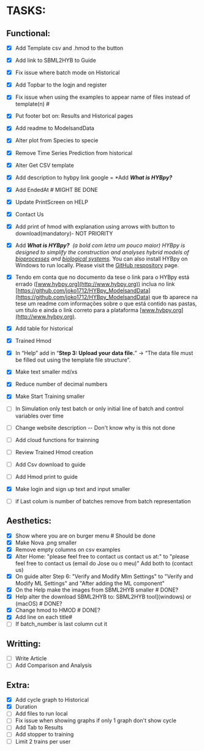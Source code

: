 # TASKS:

## Functional:
- [x] Add Template csv and .hmod to the button
- [x] Add link to SBML2HYB to Guide
- [x] Fix issue where batch mode on Historical
- [x] Add Topbar to the logjn and register 
- [x] Fix issue when using the examples to appear name of files instead of template(n) #
- [x] Put footer bot on: Results and Historical pages 
- [x] Add readme to ModelsandData
- [x] Alter plot from Species to specie
- [x] Remove Time Series Prediction from historical 
- [x] Alter Get CSV template
- [x] Add description to hybpy link google = *Add **_What is HYBpy?_**
- [x] Add EndedAt # MIGHT BE DONE
- [x] Update PrintScreen on HELP
- [x] Contact Us
- [x] Add print of hmod with explanation using arrows with button to download(mandatory)- NOT PRIORITY 
- [x] Add **_What is HYBpy?_**  _(a bold com letra um pouco maior)_ _HYBpy is designed to simplify the construction and analyses hybrid models of [bioprocesses](__[https://www.sciencedirect.com/science/article/pii/S0098135422002897?via%3Dihub#abs0001](https://www.sciencedirect.com/science/article/pii/S0098135422002897?via%3Dihub#abs0001)__) and [biological systems](__[https://www.mdpi.com/2673-2688/4/1/14#B25-ai-04-00014](https://www.mdpi.com/2673-2688/4/1/14#B25-ai-04-00014)__)._ You can also install HYBpy on Windows to run locally. Please visit the [GitHub respository](__[https://github.com/joko1712/HYBpy](https://github.com/joko1712/HYBpy)__) page.
- [x] Tendo em conta que no documento da tese o link para o HYBpy está errado ([www.hybpy.org](http://www.hybpy.org)) inclua no link [https://github.com/joko1712/HYBpy_ModelsandData](https://github.com/joko1712/HYBpy_ModelsandData) que tb aparece na tese um readme com informações sobre o que está contido nas pastas, um titulo e ainda o link correto para a plataforma [www.hybpy.org](http://www.hybpy.org).
- [x] Add table for historical
- [x] Trained Hmod
- [x] In “Help” add in “**Step 3: Upload your data file.**” -> “The data file must be filled out using the template file structure”.
- [x] Make text smaller md/xs 
- [x] Reduce number of  decimal numbers
- [x] Make Start Training smaller
- [ ] In Simulation only test batch or only initial line of batch and control variables over time
- [ ] Change website description -- Don't know why is this not done
- [ ] Add cloud functions for trainning
- [ ] Review Trained Hmod creation
- [ ] Add Csv download to guide
- [ ] Add Hmod print to guide
- [x] Make login and sign up text and input smaller
- [ ] if Last colum is number of batches remove from batch representation


## Aesthetics:
- [x] Show where you are on burger menu # Should be done
- [x] Make Nova .png smaller
- [x] Remove empty columns on csv examples
- [x] Alter Home: "please feel free to contact us contact us at:" to "please feel free to contact us (email do Jose ou o meu)"  Add both to (contact us)
- [x] On guide alter Step 6: "Verify and Modify Mlm Settings" to "Verify and Modify ML Settings" and "After adding the ML component" 
- [x] On the Help make the images from SBML2HYB smaller # DONE?
- [x] Help alter the download SBML2HYB to: SBML2HYB tool](windows) or  (macOS) # DONE?
- [x] Change hmod to HMOD # DONE?
- [x] Add line on each title#
- [ ] If batch_number is last column cut it
## Writting:
- [ ] Write Article
- [ ] Add Comparison and Analysis
## Extra:
- [x] Add cycle graph to Historical
- [x] Duration
- [ ] Add files to run local
- [ ] Fix issue when showing graphs if only 1 graph don't show cycle 
- [ ] Add Tab to Results
- [ ] Add stopper to training
- [ ] Limit 2 trains per user